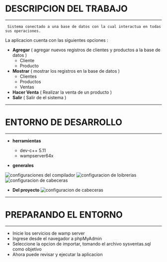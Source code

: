 # DESCRIPCION DEL TRABAJO
***
     Sistema conectado a una base de datos con la cual interactua en todas sus operaciones. 
La aplicacion cuenta con las siguientes opciones : 
* **Agregar** ( agregar nuevos registros de clientes y productos a la base de datos )
    * Cliente
    * Producto
* **Mostrar** ( mostrar los registros en la base de datos )
    * Clientes 
    * Productos
    * Ventas
* **Hacer Venta** ( Realizar la venta de un producto )
* **Salir** ( Salir de el sistema ) 
***
# ENTORNO DE DESARROLLO
***
* **herramientas**
    * dev-c++ 5.11
    * wampserver64x


* **generales**

![ configuraciones del compilador](https://github.com/erjosara8916/cPlusPlus/tree/master/tareas/SistemaVentasDB/img/cofig.jpg "imgen")
    ![ configuracion de loibrerias](https://github.com/erjosara8916/cPlusPlus/tree/master/tareas/SistemaVentasDB/img/config2.jpg "imgen")
    ![ configuracion de cabeceras](https://github.com/erjosara8916/cPlusPlus/tree/master/tareas/SistemaVentasDB/img/config3.jpg "imgen")

* **Del proyecto**
![ configuracion de cabeceras](https://github.com/erjosara8916/cPlusPlus/tree/master/tareas/SistemaVentasDB/img/config4.jpg "imgen")

***
# PREPARANDO EL ENTORNO
***
* Inicie los servicios de wamp server
* Ingrese desde el navegador a phpMyAdmin
* Seleccione la opcion de importar, tomando el archivo sysventas.sql como objetivo
* Ahora puede revisar y ejecutar la aplicacion 